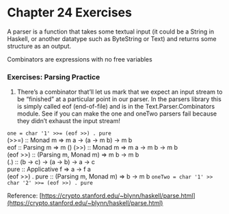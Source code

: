 # Chapter 24 Exercises  

A parser is a function that takes some textual input (it could be a String in Haskell, or another datatype such as ByteString or Text) and returns some structure as an output.

Combinators are expressions with no free variables  

### Exercises: Parsing Practice
1. There’s a combinator that’ll let us mark that we expect an input stream to be “finished” at a particular point in our parser. In the parsers library this is simply called eof (end-of-file) and is in the Text.Parser.Combinators module. See if you can make the one and oneTwo parsers fail because they didn’t exhaust the input stream!  

`one = char '1' >>= (eof >>) . pure`  
(>>=) :: Monad m => m a -> (a -> m b) -> m b  
eof :: Parsing m => m ()
(>>) :: Monad m => m a -> m b -> m b   
(eof >>) :: (Parsing m, Monad m) => m b -> m b  
(.) :: (b -> c) -> (a -> b) -> a -> c  
pure :: Applicative f => a -> f a  
(eof >>) . pure :: (Parsing m, Monad m) => b -> m b
`oneTwo = char '1' >> char '2' >>= (eof >>) . pure`

Reference:
[https://crypto.stanford.edu/~blynn/haskell/parse.html](https://crypto.stanford.edu/~blynn/haskell/parse.html)
